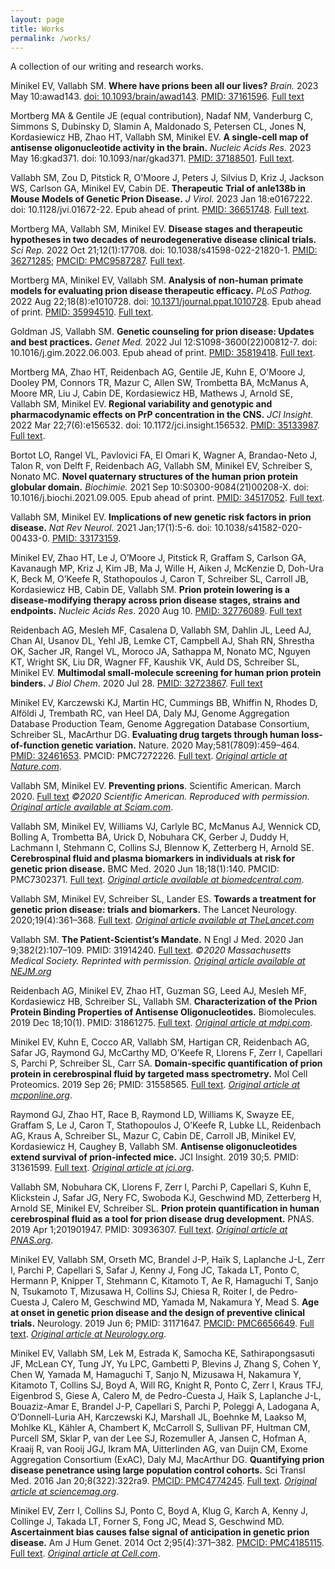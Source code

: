 ```yaml
---
layout: page
title: Works
permalink: /works/
---
```


A collection of our writing and research works.

Minikel EV, Vallabh SM. **Where have prions been all our lives?** _Brain._ 2023 May 10:awad143. [doi: 10.1093/brain/awad143](https://doi.org/10.1093/brain/awad143). [PMID: 37161596](https://pubmed.ncbi.nlm.nih.gov/37161596/). [Full text](/works/minikel-vallabh-2023-where-have-prions-been-submitted-version.pdf)

Mortberg MA & Gentile JE (equal contribution), Nadaf NM, Vanderburg C, Simmons S, Dubinsky D, Slamin A, Maldonado S, Petersen CL, Jones N, Kordasiewicz HB, Zhao HT, Vallabh SM, Minikel EV. **A single-cell map of antisense oligonucleotide activity in the brain.** _Nucleic Acids Res._ 2023 May 16:gkad371. doi: 10.1093/nar/gkad371. [PMID: 37188501](https://pubmed.ncbi.nlm.nih.gov/37188501/). [Full text](/works/mortberg-gentile-2023-a-single-cell-map-with-supplement.pdf).

Vallabh SM, Zou D, Pitstick R, O'Moore J, Peters J, Silvius D, Kriz J, Jackson WS, Carlson GA, Minikel EV, Cabin DE. **Therapeutic Trial of anle138b in Mouse Models of Genetic Prion Disease.** _J Virol._ 2023 Jan 18:e0167222. doi: 10.1128/jvi.01672-22. Epub ahead of print. [PMID: 36651748](https://pubmed.ncbi.nlm.nih.gov/36651748/). [Full text](/works/vallabh-2023-therapeutic-trial-of-anle138b.pdf).

Mortberg MA, Vallabh SM, Minikel EV. **Disease stages and therapeutic hypotheses in two decades of neurodegenerative disease clinical trials.** _Sci Rep._ 2022 Oct 21;12(1):17708. doi: 10.1038/s41598-022-21820-1. [PMID: 36271285]((https://pubmed.ncbi.nlm.nih.gov/36271285/)); [PMCID: PMC9587287](https://www.ncbi.nlm.nih.gov/pmc/articles/PMC9587287/). [Full text](/works/mortberg-2022-disease-stages-and-therapeutic-hypotheses.pdf).

Mortberg MA, Minikel EV, Vallabh SM. **Analysis of non-human primate models for evaluating prion disease therapeutic efficacy.** _PLoS Pathog._ 2022 Aug 22;18(8):e1010728. doi: [10.1371/journal.ppat.1010728](https://doi.org/10.1371/journal.ppat.1010728). Epub ahead of print. [PMID: 35994510](https://pubmed.ncbi.nlm.nih.gov/35994510/). [Full text](/works/mortberg-2022-analysis-of-nhp-models.pdf).

Goldman JS, Vallabh SM. **Genetic counseling for prion disease: Updates and best practices.** _Genet Med._ 2022 Jul 12:S1098-3600(22)00812-7. doi: 10.1016/j.gim.2022.06.003. Epub ahead of print. [PMID: 35819418](https://pubmed.ncbi.nlm.nih.gov/35819418/). [Full text](/works/goldman-vallabh-2022-genetic-counseling-for-prion-disease.pdf).

Mortberg MA, Zhao HT, Reidenbach AG, Gentile JE, Kuhn E, O'Moore J, Dooley PM, Connors TR, Mazur C, Allen SW, Trombetta BA, McManus A, Moore MR, Liu J, Cabin DE, Kordasiewicz HB, Mathews J, Arnold SE, Vallabh SM, Minikel EV. **Regional variability and genotypic and pharmacodynamic effects on PrP concentration in the CNS.** _JCI Insight._ 2022 Mar 22;7(6):e156532. doi: 10.1172/jci.insight.156532. [PMID: 35133987](https://pubmed.ncbi.nlm.nih.gov/35133987/). [Full text](/works/mortberg-2022-regional-variability-including-supplement.pdf).

Bortot LO, Rangel VL, Pavlovici FA, El Omari K, Wagner A, Brandao-Neto J, Talon R, von Delft F, Reidenbach AG, Vallabh SM, Minikel EV, Schreiber S, Nonato MC. **Novel quaternary structures of the human prion protein globular domain.** _Biochimie._ 2021 Sep 10:S0300-9084(21)00208-X. doi: 10.1016/j.biochi.2021.09.005. Epub ahead of print. [PMID: 34517052](https://pubmed.ncbi.nlm.nih.gov/34517052/). [Full text](works/bortot-rangel-2021-novel-quaternary-structures.pdf).

Vallabh SM, Minikel EV. **Implications of new genetic risk factors in prion disease.** _Nat Rev Neurol._ 2021 Jan;17(1):5-6. doi: 10.1038/s41582-020-00433-0. [PMID: 33173159](https://pubmed.ncbi.nlm.nih.gov/33173159/).

Minikel EV, Zhao HT, Le J, O’Moore J, Pitstick R, Graffam S, Carlson GA, Kavanaugh MP, Kriz J, Kim JB, Ma J, Wille H, Aiken J, McKenzie D, Doh-Ura K, Beck M, O’Keefe R, Stathopoulos J, Caron T, Schreiber SL, Carroll JB, Kordasiewicz HB, Cabin DE, Vallabh SM. **Prion protein lowering is a disease-modifying therapy across prion disease stages, strains and endpoints.** _Nucleic Acids Res_. 2020 Aug 10. [PMID: 32776089](https://pubmed.ncbi.nlm.nih.gov/32776089/). [Full text](/works/minikel-2020-prion-protein-lowering.pdf)

Reidenbach AG, Mesleh MF, Casalena D, Vallabh SM, Dahlin JL, Leed AJ, Chan AI, Usanov DL, Yehl JB, Lemke CT, Campbell AJ, Shah RN, Shrestha OK, Sacher JR, Rangel VL, Moroco JA, Sathappa M, Nonato MC, Nguyen KT, Wright SK, Liu DR, Wagner FF, Kaushik VK, Auld DS, Schreiber SL, Minikel EV. **Multimodal small-molecule screening for human prion protein binders.** _J Biol Chem_. 2020 Jul 28. [PMID: 32723867](https://pubmed.ncbi.nlm.nih.gov/32723867). [Full text](/works/reidenbach-2020-multimodal-small-molecule-screening.pdf)

Minikel EV, Karczewski KJ, Martin HC, Cummings BB, Whiffin N, Rhodes D, Alföldi J, Trembath RC, van Heel DA, Daly MJ, Genome Aggregation Database Production Team, Genome Aggregation Database Consortium, Schreiber SL, MacArthur DG. **Evaluating drug targets through human loss-of-function genetic variation.** Nature. 2020 May;581(7809):459–464. [PMID: 32461653](https://pubmed.ncbi.nlm.nih.gov/32461653/). PMCID: PMC7272226. [Full text](works/minikel-2020-evaluating-drug-targets.pdf). _[Original article at Nature.com](https://doi.org/10.1038/s41586-020-2267-z)_.

Vallabh SM, Minikel EV. **Preventing prions**. Scientific American. March 2020. [Full text](works/vallabh-minikel-2020-scientificamerican-preventing-prions.pdf) _&copy;2020 Scientific American. Reproduced with permission. [Original article available at Sciam.com](https://www.scientificamerican.com/article/the-married-researchers-racing-to-stop-prion-disease/)_.

Vallabh SM, Minikel EV, Williams VJ, Carlyle BC, McManus AJ, Wennick CD, Bolling A, Trombetta BA, Urick D, Nobuhara CK, Gerber J, Duddy H, Lachmann I, Stehmann C, Collins SJ, Blennow K, Zetterberg H, Arnold SE. **Cerebrospinal fluid and plasma biomarkers in individuals at risk for genetic prion disease.** BMC Med. 2020 Jun 18;18(1):140. PMCID: PMC7302371. [Full text](vallabh-2020-cerebrospinal-fluid-and-plasma-biomarkers.pdf). _[Original article available at biomedcentral.com](https://bmcmedicine.biomedcentral.com/articles/10.1186/s12916-020-01608-8)_.

Vallabh SM, Minikel EV, Schreiber SL, Lander ES. **Towards a treatment for genetic prion disease: trials and biomarkers.** The Lancet Neurology. 2020;19(4):361–368. [Full text](https://github.com/ericminikel/prevention_plaidoyer/blob/master/manuscript.md). _[Original article available at TheLancet.com](https://www.thelancet.com/pdfs/journals/laneur/PIIS1474-4422%2819%2930403-X.pdf)_

Vallabh SM. **The Patient-Scientist’s Mandate.** N Engl J Med. 2020 Jan 9;382(2):107–109. PMID: 31914240. [Full text](works/vallabh-2020-the-patient-scientists-mandate.pdf). _&copy;2020 Massachusetts Medical Society. Reprinted with permission. [Original article available at NEJM.org](https://www.nejm.org/doi/full/10.1056/NEJMp1909471)_

Reidenbach AG, Minikel EV, Zhao HT, Guzman SG, Leed AJ, Mesleh MF, Kordasiewicz HB, Schreiber SL, Vallabh SM. **Characterization of the Prion Protein Binding Properties of Antisense Oligonucleotides.** Biomolecules. 2019 Dec 18;10(1). PMID: 31861275. [Full text](works/reidenbach-minikel-2019-characterization-of-the-prion-protein-binding.pdf). _[Original article at mdpi.com](https://www.mdpi.com/2218-273X/10/1/1)_.

Minikel EV, Kuhn E, Cocco AR, Vallabh SM, Hartigan CR, Reidenbach AG, Safar JG, Raymond GJ, McCarthy MD, O’Keefe R, Llorens F, Zerr I, Capellari S, Parchi P, Schreiber SL, Carr SA. **Domain-specific quantification of prion protein in cerebrospinal fluid by targeted mass spectrometry.** Mol Cell Proteomics. 2019 Sep 26; PMID: 31558565. [Full text](works/minikel-kuhn-2019-domain-specific-quantification.pdf). _[Original article at mcponline.org](https://www.mcponline.org/content/18/12/2388)_.

Raymond GJ, Zhao HT, Race B, Raymond LD, Williams K, Swayze EE, Graffam S, Le J, Caron T, Stathopoulos J, O’Keefe R, Lubke LL, Reidenbach AG, Kraus A, Schreiber SL, Mazur C, Cabin DE, Carroll JB, Minikel EV, Kordasiewicz H, Caughey B, Vallabh SM. **Antisense oligonucleotides extend survival of prion-infected mice.** JCI Insight. 2019 30;5. PMID: 31361599. [Full text](works/raymond-2019-antisense-oligonucleotides-extend-survival.pdf). _[Original article at jci.org](https://insight.jci.org/articles/view/131175)_.

Vallabh SM, Nobuhara CK, Llorens F, Zerr I, Parchi P, Capellari S, Kuhn E, Klickstein J, Safar JG, Nery FC, Swoboda KJ, Geschwind MD, Zetterberg H, Arnold SE, Minikel EV, Schreiber SL. **Prion protein quantification in human cerebrospinal fluid as a tool for prion disease drug development.** PNAS. 2019 Apr 1;201901947. PMID: 30936307. [Full text](works/vallabh-2019-prion-protein-quantification.pdf). _[Original article at PNAS.org](https://www.pnas.org/content/116/16/7793)_.

Minikel EV, Vallabh SM, Orseth MC, Brandel J-P, Haïk S, Laplanche J-L, Zerr I, Parchi P, Capellari S, Safar J, Kenny J, Fong JC, Takada LT, Ponto C, Hermann P, Knipper T, Stehmann C, Kitamoto T, Ae R, Hamaguchi T, Sanjo N, Tsukamoto T, Mizusawa H, Collins SJ, Chiesa R, Roiter I, de Pedro-Cuesta J, Calero M, Geschwind MD, Yamada M, Nakamura Y, Mead S. **Age at onset in genetic prion disease and the design of preventive clinical trials.** Neurology. 2019 Jun 6; PMID: 31171647. [PMCID: PMC6656649](https://www.ncbi.nlm.nih.gov/pmc/articles/PMC6656649/). [Full text](works/minikel-2019-age-of-onset-biorxiv-version.pdf). _[Original article at Neurology.org](https://n.neurology.org/content/93/2/e125.long)_.

Minikel EV, Vallabh SM, Lek M, Estrada K, Samocha KE, Sathirapongsasuti JF, McLean CY, Tung JY, Yu LPC, Gambetti P, Blevins J, Zhang S, Cohen Y, Chen W, Yamada M, Hamaguchi T, Sanjo N, Mizusawa H, Nakamura Y, Kitamoto T, Collins SJ, Boyd A, Will RG, Knight R, Ponto C, Zerr I, Kraus TFJ, Eigenbrod S, Giese A, Calero M, de Pedro-Cuesta J, Haïk S, Laplanche J-L, Bouaziz-Amar E, Brandel J-P, Capellari S, Parchi P, Poleggi A, Ladogana A, O’Donnell-Luria AH, Karczewski KJ, Marshall JL, Boehnke M, Laakso M, Mohlke KL, Kähler A, Chambert K, McCarroll S, Sullivan PF, Hultman CM, Purcell SM, Sklar P, van der Lee SJ, Rozemuller A, Jansen C, Hofman A, Kraaij R, van Rooij JGJ, Ikram MA, Uitterlinden AG, van Duijn CM, Exome Aggregation Consortium (ExAC), Daly MJ, MacArthur DG. **Quantifying prion disease penetrance using large population control cohorts.** Sci Transl Med. 2016 Jan 20;8(322):322ra9. [PMCID: PMC4774245](https://www.ncbi.nlm.nih.gov/pmc/articles/PMC4774245/). [Full text](https://github.com/ericminikel/prnp_penetrance/blob/master/manuscript.md). _[Original article at sciencemag.org](https://stm.sciencemag.org/content/scitransmed/8/322/322ra9.full.pdf)_.

Minikel EV, Zerr I, Collins SJ, Ponto C, Boyd A, Klug G, Karch A, Kenny J, Collinge J, Takada LT, Forner S, Fong JC, Mead S, Geschwind MD. **Ascertainment bias causes false signal of anticipation in genetic prion disease.** Am J Hum Genet. 2014 Oct 2;95(4):371–382. [PMCID: PMC4185115](https://www.ncbi.nlm.nih.gov/pmc/articles/PMC4185115/). [Full text](minikel-2014-ascertainment-bias-authoracceptedmanuscript.pdf). _[Original article at Cell.com](https://www.cell.com/ajhg/fulltext/S0002-9297%2914%2900386-3)_.

